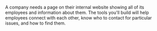 A company needs a page on their internal website showing all of its employees and information about them. The tools you'll build will
help employees connect with each other, know who to contact for
particular issues, and how to find them.
